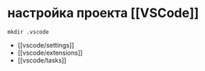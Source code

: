 # настройка проекта [[VSCode]]

```shell
mkdir .vscode
```

- [[vscode/settings]]
- [[vscode/extensions]]
- [[vscode/tasks]]
